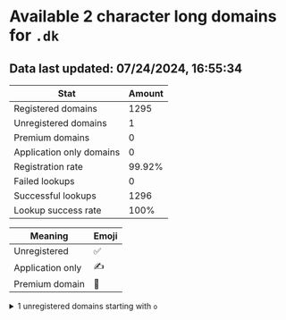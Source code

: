 # Available 2 character long domains for `.dk`

## Data last updated: 07/24/2024, 16:55:34

|Stat|Amount|
|--|--|
|Registered domains|1295|
|Unregistered domains|1|
|Premium domains|0|
|Application only domains|0|
|Registration rate|99.92%|
|Failed lookups|0|
|Successful lookups|1296|
|Lookup success rate|100%|


|Meaning|Emoji|
|--|--|
|Unregistered|:white_check_mark:|
|Application only|:writing_hand:|
|Premium domain|:gem:|

<details>
<summary>1 unregistered domains starting with <bold><code>o</code></bold></summary>

|Type|Domain|
|--|--|
|:white_check_mark:|`o6.dk`|
</details>